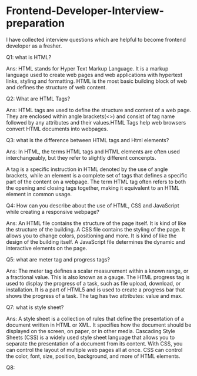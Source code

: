 # Frontend-Developer-Interview-preparation
I have collected interview questions which are helpful to become frontend developer as a fresher.

Q1: what is HTML?

Ans: HTML stands for Hyper Text Markup Language. It is a markup language used to create web pages and web applications with hypertext links, styling and formatting. HTML is the most basic building block of web and defines the structure of web content.

Q2: What are HTML Tags?

Ans: HTML tags are used to define the structure and content of a web page. They are enclosed within angle brackets(<>) and consist of tag name followed by any attributes and their values.HTML Tags help web browsers convert HTML documents into webpages.

Q3: what is the difference between HTML tags and Html elements?

Ans: In HTML, the terms HTML tags and HTML elements are often used interchangeably, but they refer to slightly different concenpts. 

A tag is a specific instruction in HTML denoted by the use of angle brackets, while an element is a complete set of tags that defines a specific part of the content on a webpage. The term HTML tag often refers to both the opening and closing tags together, making it equivalent to an HTML element in common usage.


Q4: How can you describe about the use of HTML, CSS and JavaScript while creating a responsive webpage?

Ans: An HTML file contains the structure of the page itself. It is kind of like the structure of the building. A CSS file contains the styling of the page. It allows you to change colors, positioning and more. It is kind of like the design of the building itself. A JavaScript file determines the dynamic and interactive elements on the page.

Q5: what are meter tag and progress tags?

Ans:  The meter tag defines a scalar measurement within a known range, or a fractional value. This is also known as a gauge.
The HTML progress tag is used to display the progress of a task, such as file upload, download, or installation. It is a part of HTML5 and is used to create a progress bar that shows the progress of a task. The tag has two attributes: value and max.

Q7: what is style sheet?

Ans: A style sheet is a collection of rules that define the presentation of a document written in HTML or XML. It specifies how the document should be displayed on the screen, on paper, or in other media. Cascading Style Sheets (CSS) is a widely used style sheet language that allows you to separate the presentation of a document from its content. With CSS, you can control the layout of multiple web pages all at once. CSS can control the color, font, size, position, background, and more of HTML elements.

Q8: 

